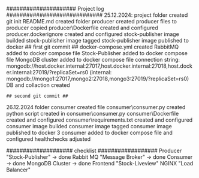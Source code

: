 ##################### Project log #############################
25.12.2024:
project folder created
git init
README.md created
folder producer created
producer files to producer copied
producer\Dockerfile created and configured
producer\.dockerignore created and configured
stock-publisher image builded
stock-publisher image tagged
stock-publisher image published to docker
    ## first git commit ##
docker-compose.yml created
RabbitMQ added to docker compose file
Stock-Publisher added to docker compose file
MongoDB cluster added to docker compose file
    connection string: mongodb://host.docker.internal:27017,host.docker.internal:27018,host.docker.internal:27019/?replicaSet=rs0 (internal: mongodb://mongo1:27017,mongo2:27018,mongo3:27019/?replicaSet=rs0)
DB and collaction created

    ## second git commit ##
26.12.2024
folder consumer created
file consumer\consumer.py created
python script created in consumer\consumer.py
consumer\Dockerfile created and configured
consumer\requirements.txt created and configured
consumer image builded
consumer image tagged
consumer image published to docker
3 consumer added to docker compose file and configured 
healthchecks adjusted





#################### checklist ##################
Producer "Stock-Publisher"          ->      done
Rabbit MQ "Message Broker"          ->      done
Consumer                            ->      done
MongoDB Cluster                     ->      done
Frontend "Stock-Liveview"
NGINX "Load Balancer"